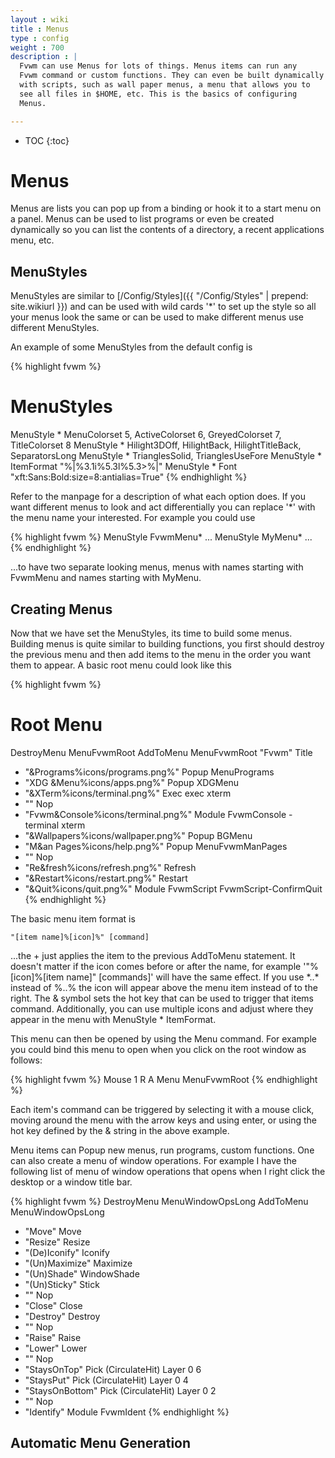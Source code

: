 ```yaml
---
layout : wiki
title : Menus
type : config
weight : 700
description : |
  Fvwm can use Menus for lots of things. Menus items can run any
  Fvwm command or custom functions. They can even be built dynamically
  with scripts, such as wall paper menus, a menu that allows you to
  see all files in $HOME, etc. This is the basics of configuring
  Menus.

---
```

* TOC
{:toc}

Menus
=====

Menus are lists you can pop up from a binding or hook it to a start menu
on a panel. Menus can be used to list programs or even be created dynamically
so you can list the contents of a directory, a recent applications menu,
etc.

## MenuStyles

MenuStyles are similar to [/Config/Styles]({{ "/Config/Styles" | prepend: site.wikiurl }})
and can be used with wild cards '\*' to set up the style so all your menus look the same
or can be used to make different menus use different MenuStyles.

An example of some MenuStyles from the default config is

{% highlight fvwm %}
# MenuStyles
MenuStyle * MenuColorset 5, ActiveColorset 6, GreyedColorset 7, TitleColorset 8
MenuStyle * Hilight3DOff, HilightBack, HilightTitleBack, SeparatorsLong
MenuStyle * TrianglesSolid, TrianglesUseFore
MenuStyle * ItemFormat "%|%3.1i%5.3l%5.3>%|"
MenuStyle * Font "xft:Sans:Bold:size=8:antialias=True"
{% endhighlight %}


Refer to the manpage for a description of what each option does.
If you want different menus to look and act differentially you can replace '\*' with the
menu name your interested. For example you could use

{% highlight fvwm %}
MenuStyle FvwmMenu* ...
MenuStyle MyMenu* ...
{% endhighlight %}

...to have two separate looking menus, menus with names
starting with FvwmMenu and names starting with MyMenu.

## Creating Menus

Now that we have set the MenuStyles, its time to build some menus.
Building menus is quite similar to building functions, you first should destroy the
previous menu and then add items to the menu in the order you want them to appear.
A basic root menu could look like this

{% highlight fvwm %}
# Root Menu
DestroyMenu MenuFvwmRoot
AddToMenu   MenuFvwmRoot "Fvwm" Title
+ "&Programs%icons/programs.png%" Popup MenuPrograms
+ "XDG &Menu%icons/apps.png%" Popup XDGMenu
+ "&XTerm%icons/terminal.png%" Exec exec xterm
+ "" Nop
+ "Fvwm&Console%icons/terminal.png%" Module FvwmConsole -terminal xterm
+ "&Wallpapers%icons/wallpaper.png%" Popup BGMenu
+ "M&an Pages%icons/help.png%" Popup MenuFvwmManPages
+ "" Nop
+ "Re&fresh%icons/refresh.png%" Refresh
+ "&Restart%icons/restart.png%" Restart
+ "&Quit%icons/quit.png%" Module FvwmScript FvwmScript-ConfirmQuit
{% endhighlight %}

The basic menu item format is

    "[item name]%[icon]%" [command]

...the + just applies the item to the previous AddToMenu statement. It doesn't matter
if the icon comes before or after the name, for example '"%[icon]%[item name]" [commands]'
will have the same effect. If you use \*..\* instead of %..% the icon will
appear above the menu item instead of to the right. The & symbol sets the
hot key that can be used to trigger that items command. Additionally, you can use multiple
icons and adjust where they appear in the menu with MenuStyle * ItemFormat.

This menu can then be opened by using the Menu command. For example
you could bind this menu to open when you click on the root window as follows:

{% highlight fvwm %}
Mouse 1 R A Menu MenuFvwmRoot
{% endhighlight %}

Each item's command can be triggered by selecting it with a mouse click,
moving around the menu with the arrow keys and using enter, or using the hot key
defined by the & string in the above example.

Menu items can Popup new menus, run programs, custom functions. One can also create
a menu of window operations. For example I have the following list of menu of
window operations that opens when I right click the desktop or a window title bar.

{% highlight fvwm %}
DestroyMenu MenuWindowOpsLong
AddToMenu   MenuWindowOpsLong
+ "Move"                Move
+ "Resize"              Resize
+ "(De)Iconify"         Iconify
+ "(Un)Maximize"        Maximize
+ "(Un)Shade"           WindowShade
+ "(Un)Sticky"          Stick
+ "" Nop
+ "Close"               Close
+ "Destroy"             Destroy
+ "" Nop
+ "Raise"               Raise
+ "Lower"               Lower
+ "" Nop
+ "StaysOnTop"          Pick (CirculateHit) Layer 0 6
+ "StaysPut"            Pick (CirculateHit) Layer 0 4
+ "StaysOnBottom"       Pick (CirculateHit) Layer 0 2
+ "" Nop
+ "Identify"            Module FvwmIdent
{% endhighlight %}

## Automatic Menu Generation

